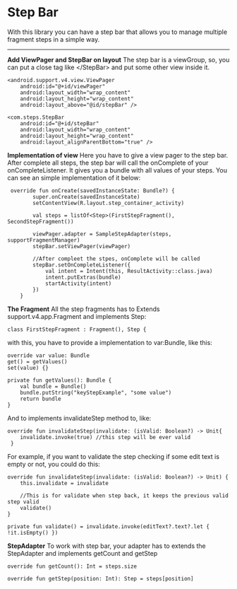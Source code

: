 # Step Bar

With this library you can have a step bar that allows you to manage multiple fragment steps in a simple way.


----------


**Add ViewPager and StepBar on layout**
The step bar is a viewGroup, so, you can put a close tag like \</StepBar>
and put some other view inside it.

    <android.support.v4.view.ViewPager
        android:id="@+id/viewPager"
        android:layout_width="wrap_content"
        android:layout_height="wrap_content"
        android:layout_above="@id/stepBar" />

    <com.steps.StepBar
        android:id="@+id/stepBar"
        android:layout_width="wrap_content"
        android:layout_height="wrap_content"
        android:layout_alignParentBottom="true" />


**Implementation of view**
Here you have to give a view pager to the step bar.  After complete all steps, the step bar will call the  onComplete of your onCompleteListener. It gives you a bundle with all values of your steps. You can see an simple implementation of it below:

     override fun onCreate(savedInstanceState: Bundle?) {
            super.onCreate(savedInstanceState)
            setContentView(R.layout.step_container_activity)

            val steps = listOf<Step>(FirstStepFragment(), SecondStepFragment())

            viewPager.adapter = SampleStepAdapter(steps, supportFragmentManager)
            stepBar.setViewPager(viewPager)

		    //After compleet the stpes, onComplete will be called
	        stepBar.setOnCompleteListener({
				val intent = Intent(this, ResultActivity::class.java)
	            intent.putExtras(bundle)
	            startActivity(intent)
            })
        }
**The Fragment**
    All the step fragments has to Extends support.v4.app.Fragment and implements Step:

    class FirstStepFragment : Fragment(), Step {
with this, you have to provide a implementation to var:Bundle, like this:

    override var value: Bundle
    get() = getValues()
    set(value) {}

    private fun getValues(): Bundle {
        val bundle = Bundle()
        bundle.putString("keyStepExample", "some value")
        return bundle
    }

And to implements invalidateStep method to, like:

    override fun invalidateStep(invalidate: (isValid: Boolean?) -> Unit{
        invalidate.invoke(true) //this step will be ever valid
     }
For example, if you want to validate the step checking if some edit text is empty or not, you could do this:

    override fun invalidateStep(invalidate: (isValid: Boolean?) -> Unit) {
        this.invalidate = invalidate

		//This is for validate when step back, it keeps the previous valid step valid
        validate()
    }

    private fun validate() = invalidate.invoke(editText?.text?.let { !it.isEmpty() })

**StepAdapter**
To work with step bar, your adapter has to extends the StepAdapter and implements getCount and getStep

    override fun getCount(): Int = steps.size

    override fun getStep(position: Int): Step = steps[position]
